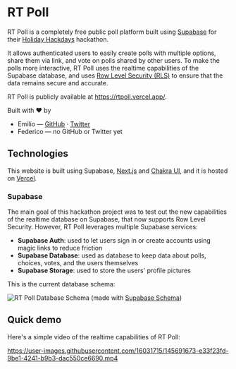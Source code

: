 # RT Poll

RT Poll is a completely free public poll platform built using [Supabase](https://supabase.com/) for their [Holiday Hackdays](https://www.madewithsupabase.com/holiday-hackdays) hackathon.

It allows authenticated users to easily create polls with multiple options, share them via link, and vote on polls shared by other users. To make the polls more interactive, RT Poll uses the realtime capabilities of the Supabase database, and uses [Row Level Security (RLS)](https://supabase.com/docs/guides/auth/row-level-security) to ensure that the data remains secure and accurate.

RT Poll is publicly available at https://rtpoll.vercel.app/. 

Built with ❤️ by
* Emilio — [GitHub](https://github.com/emilioschepis) · [Twitter](https://twitter.com/emilioschepis)
* Federico — no GitHub or Twitter yet

## Technologies

This website is built using Supabase, [Next.js](https://nextjs.org/) and [Chakra UI](https://chakra-ui.com/), and it is hosted on [Vercel](https://vercel.com/).

### Supabase

The main goal of this hackathon project was to test out the new capabilities of the realtime database on Supabase, that now supports Row Level Security. However, RT Poll leverages multiple Supabase services:

* **Supabase Auth**: used to let users sign in or create accounts using magic links to reduce friction
* **Supabase Database**: used as database to keep data about polls, choices, votes, and the users themselves
* **Supabase Storage**: used to store the users' profile pictures

This is the current database schema:

![RT Poll Database Schema](https://dddkjfjfrlelulpqqrfx.supabase.in/storage/v1/object/public/public/rtpoll-schema.png)
(made with [Supabase Schema](https://www.madewithsupabase.com/p/supabase-schema))

## Quick demo

Here's a simple video of the realtime capabilities of RT Poll:

https://user-images.githubusercontent.com/16031715/145691673-e33f23fd-9be1-4241-b9b3-dac550ce6690.mp4
